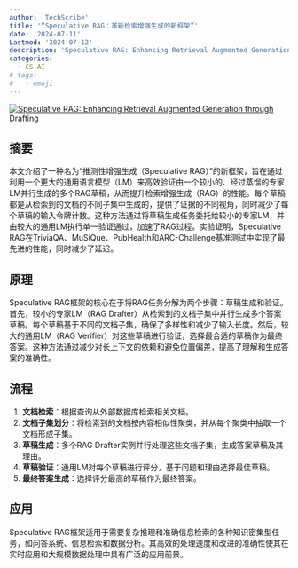 ```yaml
---
author: 'TechScribe'
title: '“Speculative RAG：革新检索增强生成的新框架”'
date: '2024-07-11'
Lastmod: '2024-07-12'
description: 'Speculative RAG: Enhancing Retrieval Augmented Generation through Drafting'
categories:
  - CS.AI
# tags:
#   - emoji
---
```


[![Speculative RAG: Enhancing Retrieval Augmented Generation through Drafting](https://arxiv-research-1301205113.cos.ap-guangzhou.myqcloud.com/images/2407.08223v1.pdf_0.jpg)](https://arxiv.org/abs/2407.08223v1)

## 摘要

本文介绍了一种名为“推测性增强生成（Speculative RAG）”的新框架，旨在通过利用一个更大的通用语言模型（LM）来高效验证由一个较小的、经过蒸馏的专家LM并行生成的多个RAG草稿，从而提升检索增强生成（RAG）的性能。每个草稿都是从检索到的文档的不同子集中生成的，提供了证据的不同视角，同时减少了每个草稿的输入令牌计数。这种方法通过将草稿生成任务委托给较小的专家LM，并由较大的通用LM执行单一验证通过，加速了RAG过程。实验证明，Speculative RAG在TriviaQA、MuSiQue、PubHealth和ARC-Challenge基准测试中实现了最先进的性能，同时减少了延迟。<!--more-->

## 原理

Speculative RAG框架的核心在于将RAG任务分解为两个步骤：草稿生成和验证。首先，较小的专家LM（RAG Drafter）从检索到的文档子集中并行生成多个答案草稿。每个草稿基于不同的文档子集，确保了多样性和减少了输入长度。然后，较大的通用LM（RAG Verifier）对这些草稿进行验证，选择最合适的草稿作为最终答案。这种方法通过减少对长上下文的依赖和避免位置偏差，提高了理解和生成答案的准确性。

## 流程

1. **文档检索**：根据查询从外部数据库检索相关文档。
2. **文档子集划分**：将检索到的文档按内容相似性聚类，并从每个聚类中抽取一个文档形成子集。
3. **草稿生成**：多个RAG Drafter实例并行处理这些文档子集，生成答案草稿及其理由。
4. **草稿验证**：通用LM对每个草稿进行评分，基于问题和理由选择最佳草稿。
5. **最终答案生成**：选择评分最高的草稿作为最终答案。

## 应用

Speculative RAG框架适用于需要复杂推理和准确信息检索的各种知识密集型任务，如问答系统、信息检索和数据分析。其高效的处理速度和改进的准确性使其在实时应用和大规模数据处理中具有广泛的应用前景。